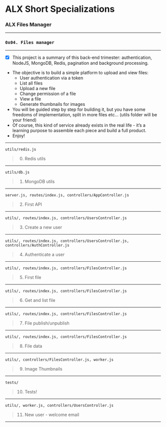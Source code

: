 # ALX Short Specializations
### ALX Files Manager
---
### `0x04. Files manager`
---
* [x] This project is a summary of this back-end trimester: authentication, NodeJS, MongoDB, Redis, pagination and background processing.
* The objective is to build a simple platform to upload and view files:
  * User authentication via a token
  * List all files
  * Upload a new file
  * Change permission of a file
  * View a file
  * Generate thumbnails for images
* You will be guided step by step for building it, but you have some freedoms of implementation, split in more files etc… (utils folder will be your friend)
* Of course, this kind of service already exists in the real life - it’s a learning purpose to assemble each piece and build a full product.
* Enjoy!
---
`utils/redis.js`
> 0. Redis utils
---
`utils/db.js`
> 1. MongoDB utils
---
`server.js, routes/index.js, controllers/AppController.js`
> 2. First API
---
`utils/, routes/index.js, controllers/UsersController.js`
> 3. Create a new user
---
`utils/, routes/index.js, controllers/UsersController.js, controllers/AuthController.js`
> 4. Authenticate a user
---
`utils/, routes/index.js, controllers/FilesController.js`
> 5. First file
---
`utils/, routes/index.js, controllers/FilesController.js`
> 6. Get and list file
---
`utils/, routes/index.js, controllers/FilesController.js`
> 7. File publish/unpublish
---
`utils/, routes/index.js, controllers/FilesController.js`
> 8. File data
---
`utils/, controllers/FilesController.js, worker.js`
> 9. Image Thumbnails
---
`tests/`
> 10. Tests!
---
`utils/, worker.js, controllers/UsersController.js`
> 11. New user - welcome email
---
